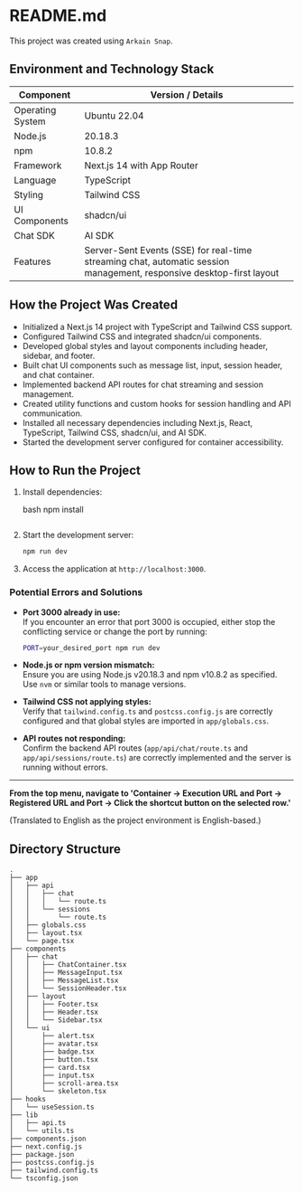 # README.md

This project was created using `Arkain Snap`.

## Environment and Technology Stack

| Component       | Version / Details                      |
|-----------------|-------------------------------------|
| Operating System| Ubuntu 22.04                        |
| Node.js         | 20.18.3                            |
| npm             | 10.8.2                             |
| Framework       | Next.js 14 with App Router          |
| Language        | TypeScript                         |
| Styling         | Tailwind CSS                       |
| UI Components   | shadcn/ui                         |
| Chat SDK        | AI SDK                            |
| Features        | Server-Sent Events (SSE) for real-time streaming chat, automatic session management, responsive desktop-first layout |

## How the Project Was Created

- Initialized a Next.js 14 project with TypeScript and Tailwind CSS support.
- Configured Tailwind CSS and integrated shadcn/ui components.
- Developed global styles and layout components including header, sidebar, and footer.
- Built chat UI components such as message list, input, session header, and chat container.
- Implemented backend API routes for chat streaming and session management.
- Created utility functions and custom hooks for session handling and API communication.
- Installed all necessary dependencies including Next.js, React, TypeScript, Tailwind CSS, shadcn/ui, and AI SDK.
- Started the development server configured for container accessibility.

## How to Run the Project

1. Install dependencies:

   bash
   npm install
   ```

2. Start the development server:

   ```bash
   npm run dev
   ```

3. Access the application at `http://localhost:3000`.

### Potential Errors and Solutions

- **Port 3000 already in use:**  
  If you encounter an error that port 3000 is occupied, either stop the conflicting service or change the port by running:  
  ```bash
  PORT=your_desired_port npm run dev
  ```

- **Node.js or npm version mismatch:**  
  Ensure you are using Node.js v20.18.3 and npm v10.8.2 as specified. Use `nvm` or similar tools to manage versions.

- **Tailwind CSS not applying styles:**  
  Verify that `tailwind.config.ts` and `postcss.config.js` are correctly configured and that global styles are imported in `app/globals.css`.

- **API routes not responding:**  
  Confirm the backend API routes (`app/api/chat/route.ts` and `app/api/sessions/route.ts`) are correctly implemented and the server is running without errors.

---

**From the top menu, navigate to 'Container -> Execution URL and Port -> Registered URL and Port -> Click the shortcut button on the selected row.'**

(Translated to English as the project environment is English-based.)

## Directory Structure

```
.
├── app
│   ├── api
│   │   ├── chat
│   │   │   └── route.ts
│   │   └── sessions
│   │       └── route.ts
│   ├── globals.css
│   ├── layout.tsx
│   └── page.tsx
├── components
│   ├── chat
│   │   ├── ChatContainer.tsx
│   │   ├── MessageInput.tsx
│   │   ├── MessageList.tsx
│   │   └── SessionHeader.tsx
│   ├── layout
│   │   ├── Footer.tsx
│   │   ├── Header.tsx
│   │   └── Sidebar.tsx
│   └── ui
│       ├── alert.tsx
│       ├── avatar.tsx
│       ├── badge.tsx
│       ├── button.tsx
│       ├── card.tsx
│       ├── input.tsx
│       ├── scroll-area.tsx
│       └── skeleton.tsx
├── hooks
│   └── useSession.ts
├── lib
│   ├── api.ts
│   └── utils.ts
├── components.json
├── next.config.js
├── package.json
├── postcss.config.js
├── tailwind.config.ts
└── tsconfig.json
```